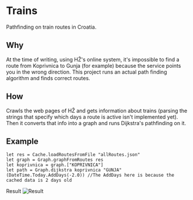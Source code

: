# Trains
Pathfinding on train routes in Croatia.

Why
---
At the time of writing, using HŽ's online system, it's impossible to find a route from Koprivnica to Gunja (for example) because
the service points you in the wrong direction.
This project runs an actual path finding algorithm and finds correct routes.

How
---
Crawls the web pages of HŽ and gets information about trains (parsing the strings that specify which days a route is active isn't implemented yet).
Then it converts that info into a graph and runs Dijkstra's pathfinding on it.

Example
-------
```
let res = Cache.loadRoutesFromFile "allRoutes.json"
let graph = Graph.graphFromRoutes res
let koprivnica = graph.["KOPRIVNICA"]
let path = Graph.dijkstra koprivnica "GUNJA" (DateTime.Today.AddDays(-2.0)) //The AddDays here is because the cached data is 2 days old
```

Result
![Result](http://i.imgur.com/5kAOX6x.png)
